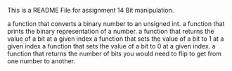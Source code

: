 This is a README File for assignment 14 Bit manipulation.

a function that converts a binary number to an unsigned int.
a function that prints the binary representation of a number.
a function that returns the value of a bit at a given index
a function that sets the value of a bit to 1 at a given index
a function that sets the value of a bit to 0 at a given index.
a function that returns the number of bits you would need to flip to get from one number to another.

